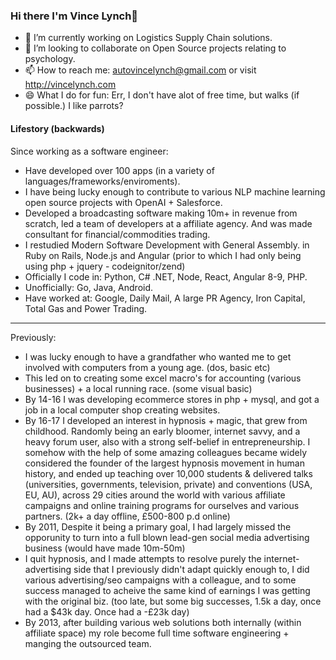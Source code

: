 ### Hi there I'm Vince Lynch👋

- 🔭 I’m currently working on Logistics Supply Chain solutions.
- 👯 I’m looking to collaborate on Open Source projects relating to psychology.
- 📫 How to reach me: autovincelynch@gmail.com or visit http://vincelynch.com
- 😄 What I do for fun: Err, I don't have alot of free time, but walks (if possible.) I like parrots?


#### Lifestory (backwards)
Since working as a software engineer:
- Have developed over 100 apps (in a variety of languages/frameworks/enviroments).
- I have being lucky enough to contribute to various NLP machine learning open source projects with OpenAI + Salesforce.
- Developed a broadcasting software making 10m+ in revenue from scratch, led a team of developers at a affiliate agency. And was made consultant for financial/commodities trading.
- I restudied Modern Software Development with General Assembly. in Ruby on Rails, Node.js and Angular (prior to which I had only being using php + jquery - codeignitor/zend)
- Officially I code in: Python, C# .NET, Node, React, Angular 8-9, PHP.
- Unofficially: Go, Java, Android.
- Have worked at: Google, Daily Mail, A large PR Agency, Iron Capital, Total Gas and Power Trading. 
---------------------------
Previously:
- I was lucky enough to have a grandfather who wanted me to get involved with computers from a young age. (dos, basic etc)
- This led on to creating some excel macro's for accounting (various businesses) + a local running race. (some visual basic)
- By 14-16 I was developing ecommerce stores in php + mysql, and got a job in a local computer shop creating websites.
- By 16-17 I developed an interest in hypnosis + magic, that grew from childhood. Randomly being an early bloomer, internet savvy, and a heavy forum user, also with a strong self-belief in entrepreneurship. I somehow with the help of some amazing colleagues became widely considered the founder of the largest hypnosis movement in human history, and ended up teaching over 10,000 students & delivered talks (universities, governments, television, private) and conventions (USA, EU, AU), across 29 cities around the world with various affiliate campaigns and online training programs for ourselves and various partners. (2k+ a day offline, £500-800 p.d online)
- By 2011, Despite it being a primary goal, I had largely missed the opporunity to turn into a full blown lead-gen social media advertising business (would have made 10m-50m)
- I quit hypnosis, and I made attempts to resolve purely the internet-advertising side that I previously didn't adapt quickly enough to, I did various advertising/seo campaigns with a colleague, and to some success managed to acheive the same kind of earnings I was getting with the original biz. (too late, but some big successes, 1.5k a day, once had a $43k day. Once had a -£23k day)
- By 2013, after building various web solutions both internally (within affiliate space) my role become full time software engineering + manging the outsourced team.
  

